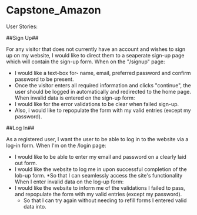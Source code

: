 # Capstone_Amazon

User Stories:

##Sign Up##

For any visitor that does not currently have an account and wishes to sign up on my website, I would like to direct them to a seaperate sign-up page which will contain the sign-up form.
When on the "/signup" page:
  - I would like a text-box for- name, email, preferred password and confirm password to be present.
  - Once the visitor enters all required information and clicks "continue", the user should be logged in automatically and redirected to the home page.
When invalid data is entered on the sign-up form:
  - I would like for the error validations to be clear when failed sign-up.
  - Also, i would like to repopulate the form with my valid entries (except my password).

##Log In##

As a registered user, I want the user to be able to log in to the website via a log-in form.
When I'm on the /login page:
  - I would like to be able to enter my email and password on a clearly laid out form.
  - I would like the website to log me in upon successful completion of the lob-up form.
    *So that I can seamlessly access the site's functionality
When I enter invalid data on the log-up form:
  - I would like the website to inform me of the validations I failed to pass, and repopulate the form with my valid entries (except my password).
    * So that I can try again without needing to refill forms I entered valid data into.
